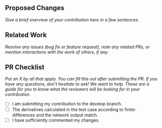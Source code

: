 ## Proposed Changes
*Give a brief overview of your contribution here in a few sentences.*



## Related Work
*Resolve any issues (bug fix or feature request), note any related PRs, or mention interactions with the work of others, if any.*



## PR Checklist
*Put an X by all that apply. You can fill this out after submitting the PR. If you have any questions, don't hesitate to ask! We want to help. These are a guide for you to know what the reviewers will be looking for in your contribution.*

- [ ] I am submitting my contribution to the develop branch.
- [ ] The derivatives calculated in the test case according to finite-differences and the network output match.
- [ ] I have sufficiently commented my changes.
